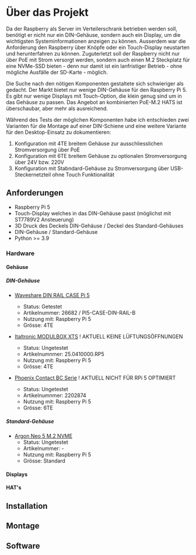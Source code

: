 # Über das Projekt

Da der Raspberry als Server im Verteilerschrank betrieben werden soll, benötigt er nicht nur ein DIN-Gehäuse, sondern auch ein Display, um die wichtigsten Systeminformationen anzeigen zu können. Ausserdem war die Anforderung den Raspberry über Knöpfe oder ein Touch-Display neustarten und herunterfahren zu können. Zuguterletzt soll der Raspberry nicht nur über PoE mit Strom versorgt werden, sondern auch einen M.2 Steckplatz für eine NVMe-SSD bieten - denn nur damit ist ein lanfristiger Betrieb - ohne mögliche Ausfälle der SD-Karte - möglich.

Die Suche nach den nötigen Komponenten gestaltete sich schwieriger als gedacht. Der Markt bietet nur wenige DIN-Gehäuse für den Raspberry Pi 5. Es gibt nur wenige Displays mit Touch-Option, die klein genug sind um in das Gehäuse zu passen. Das Angebot an kombinierten PoE-M.2 HATS ist überschaubar, aber mehr als ausreichend.

Während des Tests der möglichen Komponenten habe ich entschieden zwei Varianten für die Montage auf einer DIN-Schiene und eine weitere Variante für den Desktop-Einsatz zu dokumentieren:

1. Konfiguration mit 4TE breitem Gehäuse zur ausschliesslichen Stromversorgung über PoE
2. Konfiguration mit 6TE breitem Gehäuse zu optionalen Stromversorgung über 24V bzw. 220V
3. Konfiguration mit Stabndard-Gehäuse zu Stromversorgung über USB-Steckernetzteil ohne Touch Funktionalität

## Anforderungen

- Raspberry Pi 5
- Touch-Display welches in das DIN-Gehäuse passt (möglichst mit ST7789V2 Ansteuerung)
- 3D Druck des Deckels DIN-Gehäuse / Deckel des Standard-Gehäuses
- DIN-Gehäuse / Standard-Gehäuse
- Python >= 3.9

### Hardware

#### Gehäuse

##### DIN-Gehäuse

- [Waveshare DIN RAIL CASE Pi 5](https://www.waveshare.com/pi5-case-din-rail-b.htm)
    - Status: Getestet
    - Artikelnummer: 26682 / PI5-CASE-DIN-RAIL-B
    - Nutzung mit: Raspberry Pi 5
    - Grösse: 4TE
  
- [Italtronic MODULBOX XTS](https://eng.italtronic.com/accessori/25.0410000.RP5/) ! AKTUELL KEINE LÜFTUNGSÖFFNUNGEN
    - Status: Ungetestet
    - Artikelnumnmer: 25.0410000.RP5
    - Nutzung mit: Raspberry Pi 5
    - Grösse: 4TE

- [Phoenix Contact BC Serie](https://www.phoenixcontact.com/de-ch/produkte/elektronikgehaeuse/elektronikgehaeuse-fuer-raspberry-pi-anwendungen) ! AKTUELL NICHT FÜR RPi 5 OPTIMIERT
    - Status: Ungetestet
    - Artikelnumnmer: 2202874
    - Nutzung mit: Raspberry Pi 5
    - Grösse: 6TE

##### Standard-Gehäuse

- [Argon Neo 5 M.2 NVME](https://argon40.com/products/argon-neo-5-m-2-nvme-for-raspberry-pi-5)
    - Status: Ungetestet
    - Artikelnummer: -
    - Nutzung mit: Raspberry Pi 5
    - Grösse: Standard

#### Displays

#### HAT's

## Installation

## Montage

## Software